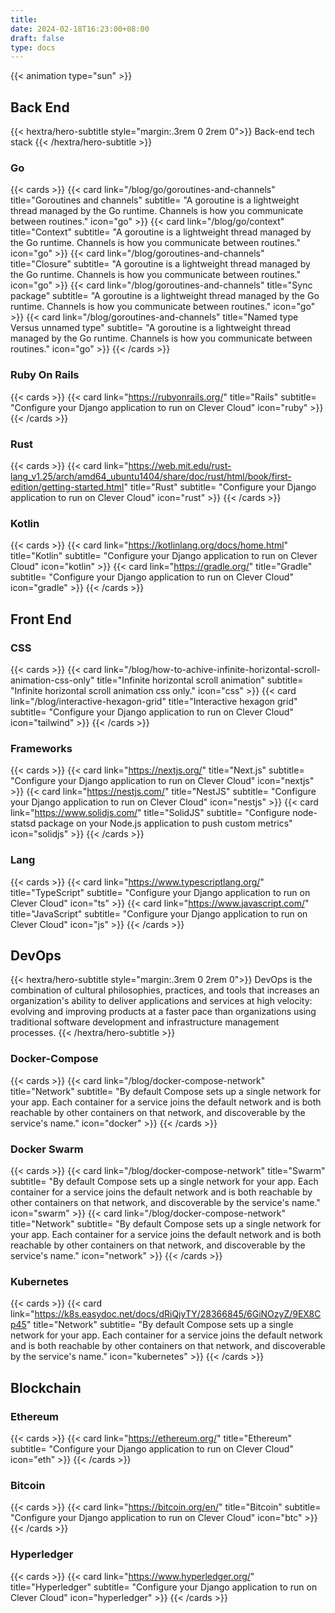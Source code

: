 ```yaml
---
title:
date: 2024-02-18T16:23:00+08:00
draft: false
type: docs
---
```


{{< animation type="sun" >}}

## Back End
{{< hextra/hero-subtitle style="margin:.3rem 0 2rem 0">}}
  Back-end tech stack
{{< /hextra/hero-subtitle >}}

### Go
{{< cards >}}
  {{< card link="/blog/go/goroutines-and-channels" title="Goroutines and channels" subtitle= "A goroutine is a lightweight thread managed by the Go runtime. Channels is how you communicate between routines." icon="go" >}}
  {{< card link="/blog/go/context" title="Context" subtitle= "A goroutine is a lightweight thread managed by the Go runtime. Channels is how you communicate between routines." icon="go" >}}
  {{< card link="/blog/goroutines-and-channels" title="Closure" subtitle= "A goroutine is a lightweight thread managed by the Go runtime. Channels is how you communicate between routines." icon="go" >}}
  {{< card link="/blog/goroutines-and-channels" title="Sync package" subtitle= "A goroutine is a lightweight thread managed by the Go runtime. Channels is how you communicate between routines." icon="go" >}}
  {{< card link="/blog/goroutines-and-channels" title="Named type Versus unnamed type" subtitle= "A goroutine is a lightweight thread managed by the Go runtime. Channels is how you communicate between routines." icon="go" >}}
{{< /cards >}}

### Ruby On Rails
{{< cards >}}
  {{< card link="https://rubyonrails.org/" title="Rails" subtitle= "Configure your Django application to run on Clever Cloud" icon="ruby" >}}
{{< /cards >}}

### Rust
{{< cards >}}
  {{< card link="https://web.mit.edu/rust-lang_v1.25/arch/amd64_ubuntu1404/share/doc/rust/html/book/first-edition/getting-started.html" title="Rust" subtitle= "Configure your Django application to run on Clever Cloud" icon="rust" >}}
{{< /cards >}}

### Kotlin
{{< cards >}}
  {{< card link="https://kotlinlang.org/docs/home.html" title="Kotlin" subtitle= "Configure your Django application to run on Clever Cloud" icon="kotlin" >}}
  {{< card link="https://gradle.org/" title="Gradle" subtitle= "Configure your Django application to run on Clever Cloud" icon="gradle" >}}
{{< /cards >}}

## Front End
### CSS
{{< cards >}}
  {{< card link="/blog/how-to-achive-infinite-horizontal-scroll-animation-css-only" title="Infinite horizontal scroll animation" subtitle= "Infinite horizontal scroll animation css only." icon="css" >}}
  {{< card link="/blog/interactive-hexagon-grid" title="Interactive hexagon grid" subtitle= "Configure your Django application to run on Clever Cloud" icon="tailwind" >}}
{{< /cards >}}

### Frameworks
{{< cards >}}
  {{< card link="https://nextjs.org/" title="Next.js" subtitle= "Configure your Django application to run on Clever Cloud" icon="nextjs" >}}
  {{< card link="https://nestjs.com/" title="NestJS" subtitle= "Configure your Django application to run on Clever Cloud" icon="nestjs" >}}
  {{< card link="https://www.solidjs.com/" title="SolidJS" subtitle= "Configure node-statsd package on your Node.js application to push custom metrics" icon="solidjs" >}}
{{< /cards >}}

### Lang
{{< cards >}}
  {{< card link="https://www.typescriptlang.org/" title="TypeScript" subtitle= "Configure your Django application to run on Clever Cloud" icon="ts" >}}
  {{< card link="https://www.javascript.com/" title="JavaScript" subtitle= "Configure your Django application to run on Clever Cloud" icon="js" >}}
{{< /cards >}}

## DevOps
{{< hextra/hero-subtitle style="margin:.3rem 0 2rem 0">}}
  DevOps is the combination of cultural philosophies, practices, and tools that increases an organization's ability to deliver applications and services at high velocity: evolving and improving products at a faster pace than organizations using traditional software development and infrastructure management processes.
{{< /hextra/hero-subtitle >}}

### <a href="https://docs.docker.com/compose/networking/" style="text-decoration:none;">Docker-Compose</a>
{{< cards >}}
  {{< card link="/blog/docker-compose-network" title="Network" subtitle= "By default Compose sets up a single network for your app. Each container for a service joins the default network and is both reachable by other containers on that network, and discoverable by the service's name." icon="docker" >}}
{{< /cards >}}

### <a href="https://docs.docker.com/engine/swarm/" style="text-decoration:none;">Docker Swarm</a> 
{{< cards >}}
  {{< card link="/blog/docker-compose-network" title="Swarm" subtitle= "By default Compose sets up a single network for your app. Each container for a service joins the default network and is both reachable by other containers on that network, and discoverable by the service's name." icon="swarm" >}}
  {{< card link="/blog/docker-compose-network" title="Network" subtitle= "By default Compose sets up a single network for your app. Each container for a service joins the default network and is both reachable by other containers on that network, and discoverable by the service's name." icon="network" >}}
{{< /cards >}}

### Kubernetes
{{< cards >}}
  {{< card link="https://k8s.easydoc.net/docs/dRiQjyTY/28366845/6GiNOzyZ/9EX8Cp45" title="Network" subtitle= "By default Compose sets up a single network for your app. Each container for a service joins the default network and is both reachable by other containers on that network, and discoverable by the service's name." icon="kubernetes" >}}
{{< /cards >}}

## Blockchain
### Ethereum
{{< cards >}}
  {{< card link="https://ethereum.org/" title="Ethereum" subtitle= "Configure your Django application to run on Clever Cloud" icon="eth" >}}
{{< /cards >}}

### Bitcoin
{{< cards >}}
  {{< card link="https://bitcoin.org/en/" title="Bitcoin" subtitle= "Configure your Django application to run on Clever Cloud" icon="btc" >}}
{{< /cards >}}

### Hyperledger
{{< cards >}}
  {{< card link="https://www.hyperledger.org/" title="Hyperledger" subtitle= "Configure your Django application to run on Clever Cloud" icon="hyperledger" >}}
{{< /cards >}}
